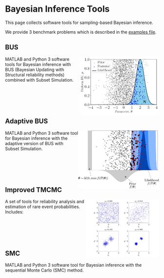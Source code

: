# Bayesian Inference Tools

This page collects software tools for sampling-based Bayesian inference.

We provide 3 benchmark problems which is described in the [examples file](./Bayesian_inference_examples.pdf).


## BUS

<img src="./images/bus_pic.webp" align="right" height="190">
MATLAB and Python 3 software tools for Bayesian inference with BUS (Bayesian Updating with Structural reliability methods) combined with Subset Simulation.
</br></br> </br></br> </br></br> 


## Adaptive BUS

<img src="./images/adaptive_bus_pic.webp" align="right" height="190">
MATLAB and Python 3 software tool for Bayesian inference with the adaptive version of BUS with Subset Simulation.
</br></br> </br></br> </br></br> 


## Improved TMCMC

<img src="./images/itmcmc_pic.webp" align="right" height="190">
A set of tools for reliability analysis and estimation of rare event probabilities. Includes:
</br></br> </br></br> </br></br> 


## SMC

MATLAB and Python 3 software tool for Bayesian inference with the sequential Monte Carlo (SMC) method.

